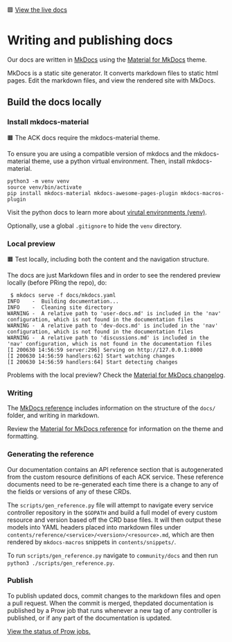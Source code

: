 🟩 [View the live docs](https://aws-controllers-k8s.github.io/community/)

# Writing and publishing docs

Our docs are written in [MkDocs](https://www.mkdocs.org/) using the [Material for MkDocs](https://squidfunk.github.io/mkdocs-material/) theme.

MkDocs is a static site generator. It converts markdown files to static html pages. Edit the markdown files, and view the rendered site with MkDocs.

## Build the docs locally

### Install mkdocs-material

🟧 The ACK docs require the mkdocs-material theme.

To ensure you are using a compatible version of mkdocs and the mkdocs-material theme, use a python virtual environment. Then, install mkdocs-material.

```
python3 -m venv venv
source venv/bin/activate
pip install mkdocs-material mkdocs-awesome-pages-plugin mkdocs-macros-plugin
```

Visit the python docs to learn more about [virutal environments (venv)](https://docs.python.org/3/library/venv.html).

Optionally, use a global `.gitignore` to hide the `venv` directory.

### Local preview

🟧 Test locally, including both the content and the navigation structure.

The docs are just Markdown files and in order to see the rendered preview locally (before PRing the repo), do:

```
 $ mkdocs serve -f docs/mkdocs.yaml
INFO    -  Building documentation...
INFO    -  Cleaning site directory
WARNING -  A relative path to 'user-docs.md' is included in the 'nav' configuration, which is not found in the documentation files
WARNING -  A relative path to 'dev-docs.md' is included in the 'nav' configuration, which is not found in the documentation files
WARNING -  A relative path to 'discussions.md' is included in the 'nav' configuration, which is not found in the documentation files
[I 200630 14:56:59 server:296] Serving on http://127.0.0.1:8000
[I 200630 14:56:59 handlers:62] Start watching changes
[I 200630 14:56:59 handlers:64] Start detecting changes

```

Problems with the local preview? Check the [Material for MkDocs changelog](https://squidfunk.github.io/mkdocs-material/upgrading/).

### Writing

The [MkDocs reference](https://www.mkdocs.org/user-guide/writing-your-docs/) includes information on the structure of the `docs/` folder, and writing in markdown.

Review the [Material for MkDocs reference](https://squidfunk.github.io/mkdocs-material/reference/formatting/) for information on the theme and formatting.

### Generating the reference

Our documentation contains an API reference section that is autogenerated from the custom resource definitions of each ACK service. These reference documents need to be re-generated each time there is a change to any of the fields or versions of any of these CRDs.

The `scripts/gen_reference.py` file will attempt to navigate every service controller repository in the `$GOPATH` and build a full model of every custom resource and version based off the CRD base files. It will then output these models into YAML headers placed into markdown files under `contents/reference/<service>/<version>/<resource>.md`, which are then rendered by `mkdocs-macros` snippets in `contents/snippets/`.

To run `scripts/gen_reference.py` navigate to `community/docs` and then run `python3 ./scripts/gen_reference.py`.

### Publish

To publish updated docs, commit changes to the markdown files and open a pull request. When the commit is merged, thepdated documentation is published by a Prow job that runs whenever a new tag of any controller is published, or if any part of the documentation is updated.

[View the status of Prow jobs.](https://prow.ack.aws.dev/?job=*-docs-release)
